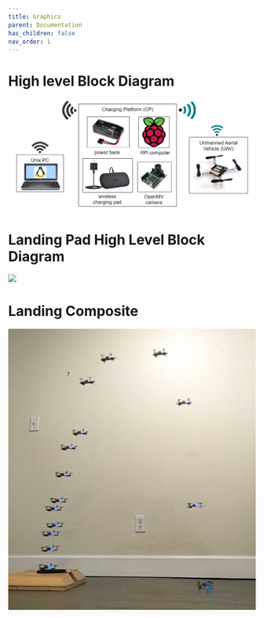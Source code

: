 ```yaml
---
title: Graphics
parent: Documentation
has_children: false
nav_order: 1
---
```


# High level Block Diagram
<img src="ARAV_highlevel_block.png" alt="Hight Level Block Diagram"/>

# Landing Pad High Level Block Diagram
<img src="https://docs.google.com/drawings/d/e/2PACX-1vSeghvn6hnLTorIGbGV8vB3EzDzUd7wGxC6f-0H_5ei4T60aPRJh2zPp4LsqnBYrBuxFvW8ZGxDNvYV/pub?w=960&amp;h=720">

# Landing Composite
<img src="landing_composite.jpg" alt="Landing Composite"/>
